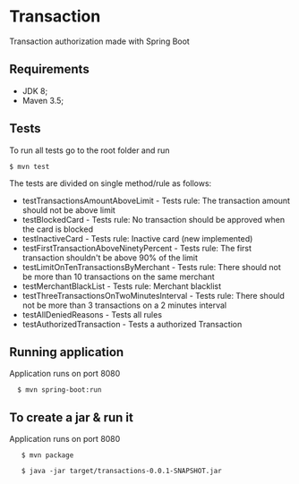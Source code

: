 # Transaction

Transaction authorization made with Spring Boot

## Requirements

* JDK 8;
* Maven 3.5;

## Tests

To run all tests go to the root folder and run

```console
$ mvn test
```
The tests are divided on single method/rule as follows:

* testTransactionsAmountAboveLimit - Tests rule: The transaction amount should not be above limit
* testBlockedCard - Tests rule: No transaction should be approved when the card is blocked
* testInactiveCard - Tests rule: Inactive card (new implemented)
* testFirstTransactionAboveNinetyPercent - Tests rule: The first transaction shouldn't be above 90% of the limit
* testLimitOnTenTransactionsByMerchant - Tests rule: There should not be more than 10 transactions on the same merchant
* testMerchantBlackList - Tests rule: Merchant blacklist
* testThreeTransactionsOnTwoMinutesInterval - Tests rule: There should not be more than 3 transactions on a 2 minutes interval
* testAllDeniedReasons - Tests all rules
* testAuthorizedTransaction - Tests a authorized Transaction

## Running application

Application runs on port 8080

```console
  $ mvn spring-boot:run
```

## To create a jar & run it

Application runs on port 8080

```console
   $ mvn package
```
```console
   $ java -jar target/transactions-0.0.1-SNAPSHOT.jar
```
